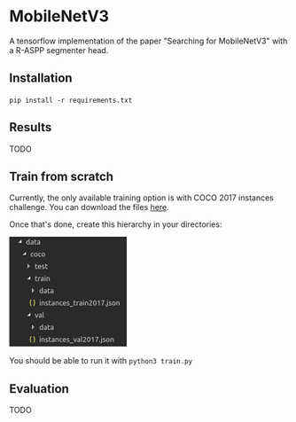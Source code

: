 # MobileNetV3

A tensorflow implementation of the paper "Searching for MobileNetV3" with a R-ASPP segmenter head.

## Installation

`pip install -r requirements.txt`

## Results

TODO

## Train from scratch

Currently, the only available training option is with COCO 2017 instances challenge. You can download the files [here]().

Once that's done, create this hierarchy in your directories:

![Directories](images/directories.png)

You should be able to run it with `python3 train.py`

## Evaluation

TODO